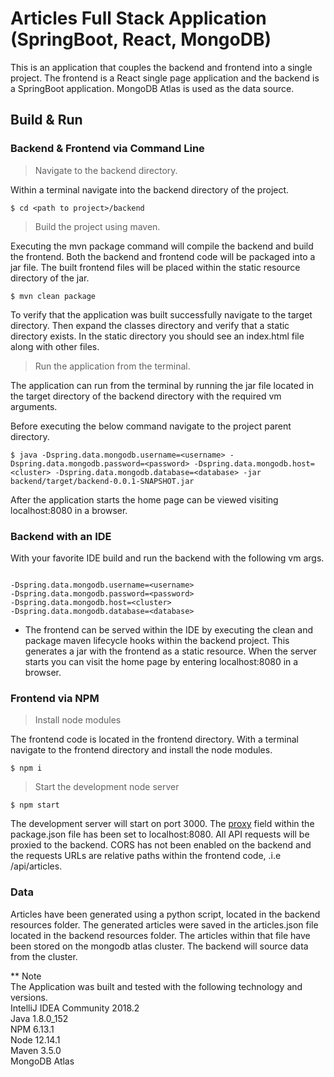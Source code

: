 # Articles Full Stack Application (SpringBoot, React, MongoDB)
This is an application that couples the backend and frontend into a single project. The frontend is a React single page 
application and the backend is a SpringBoot application. MongoDB Atlas is used as the data source.   

## Build & Run
### Backend & Frontend via Command Line

> Navigate to the backend directory.


Within a terminal navigate into the backend directory of the project.   
```
$ cd <path to project>/backend 
```
> Build the project using maven.
  
Executing the mvn package command will compile the backend and build the frontend. Both the backend and frontend code
will be packaged into a jar file. The built frontend files will be placed within the static resource directory of the jar.

```
$ mvn clean package
```
To verify that the application was built successfully navigate to the target directory. Then expand the classes directory
and verify that a static directory exists. In the static directory you should see an index.html file along with other files. 

 > Run the application from the terminal.  
   
The application can run from the terminal by running the jar file located in the target directory of the backend directory
with the required vm arguments.

Before executing the below command navigate to the project parent directory.
```
$ java -Dspring.data.mongodb.username=<username> -Dspring.data.mongodb.password=<password> -Dspring.data.mongodb.host=<cluster> -Dspring.data.mongodb.database=<database> -jar backend/target/backend-0.0.1-SNAPSHOT.jar 
```

After the application starts the home page can be viewed visiting localhost:8080 in a browser.

### Backend with an IDE
With your favorite IDE build and run the backend with the following vm args.
```

-Dspring.data.mongodb.username=<username>
-Dspring.data.mongodb.password=<password>
-Dspring.data.mongodb.host=<cluster>
-Dspring.data.mongodb.database=<database>

```

- The frontend can be served within the IDE by executing the clean and package maven lifecycle hooks within
the backend project. This generates a jar with the frontend as a static resource. When the server starts
you can visit the home page by entering localhost:8080 in a browser.

### Frontend via NPM
> Install node modules  

The frontend code is located in the frontend directory. With a terminal navigate to the frontend directory and install 
the node modules.

```
$ npm i
```

> Start the development node server

```
$ npm start
```

The development server will start on port 3000. The [proxy](https://create-react-app.dev/docs/proxying-api-requests-in-development/) field within the package.json file has been set to
localhost:8080. All API requests will be proxied to the backend. CORS has not been enabled on the backend and
the requests URLs are relative paths within the frontend code, .i.e /api/articles. 


### Data
Articles have been generated using a python script, located in the backend resources folder. The generated articles
were saved in the articles.json file located in the backend resources folder. The articles within that file have been
stored on the mongodb atlas cluster. The backend will source data from the cluster.

** Note  
The Application was built and tested with the following technology and versions.  
IntelliJ IDEA Community  2018.2  
Java 1.8.0_152   
NPM 6.13.1  
Node 12.14.1  
Maven 3.5.0  
MongoDB Atlas  
